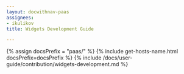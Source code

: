 ```yaml
---
layout: docwithnav-paas
assignees:
- ikulikov
title: Widgets Development Guide

---
```


{% assign docsPrefix = "paas/" %}
{% include get-hosts-name.html docsPrefix=docsPrefix %}
{% include /docs/user-guide/contribution/widgets-development.md %}
